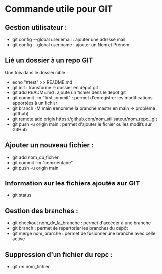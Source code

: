 # Commande utile pour GIT

## Gestion utilisateur :

* git config --global user.email : ajouter une adresse mail
* git config --global user.name : ajouter un Nom et Prénom

## Lié un dossier à un repo GIT

Une fois dans le dossier cible :
* echo "#test" >> README.md
* git init : transforme le dossier en dépot git
* git add README.md : ajoute un fichier dens le dépôt git
* git commit -m "first commit" : permet d'enregistrer les modifications apportées à un fichier
* git branch -M main (renomme la branche master en main => problème gifthub)
* git remote add origin https://github.com/nom_utilisateur/nom_repo_.git
* git push -u origin main : permet d'ajouter le fichier ou les modifs sur GitHub

## Ajouter un nouveau fichier :

* git add nom_du_fichier
* git commit -m "commentaire"
* git push -u origin main

## Information sur les fichiers ajoutés sur GIT

* git status

## Gestion des branches :

* git checkout nom_de_la_branche : permet d'accéder à une branche
* git branch : permet de répertorier les branches du dépôt
* git merge nom_branche : permet de fusionner une branche avec celle active

## Suppression d'un fichier du repo :

* git rm nom_fichier 

